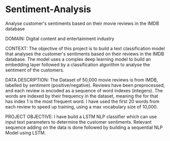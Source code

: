 # Sentiment-Analysis

Analyse customer's sentiments based on their movie reviews in the IMDB database

DOMAIN: Digital content and entertainment industry

CONTEXT: The objective of this project is to build a text classification model that
analyses the customer's sentiments based on their reviews in the IMDB database. The
model uses a complex deep learning model to build an embedding layer followed by
a classification algorithm to analyse the sentiment of the customers.

DATA DESCRIPTION: The Dataset of 50,000 movie reviews is from IMDB, labelled by
sentiment (positive/negative). Reviews have been preprocessed, and each review is
encoded as a sequence of word indexes (integers). The words are
indexed by their frequency in the dataset, meaning the for that has index 1 is the
most frequent word. I have used the first 20 words from each review to speed up training,
using a max vocabulary size of 10,000.

PROJECT OBJECTIVE: I have build a LSTM NLP classifier which can use input text
parameters to determine the customer sentiments. Relevant sequence adding on the data is done followed by building a
sequential NLP Model using LSTM.

